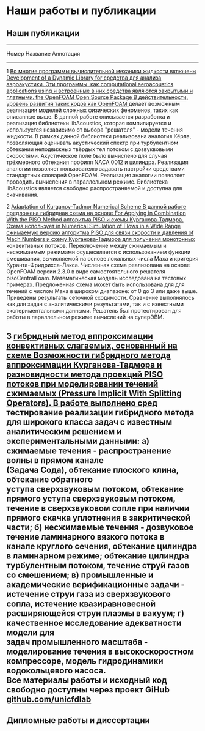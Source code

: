 Наши работы и публикации
========================

Наши публикации
---------------

------------------------------------------------------------------------------------------------------------
Номер  Название                                         Аннотация
------ ------------------------------------------------ ----------------------------------------------------
1      <a href="../Materials/libAcoustics-2015.pdf">    Во многие программы вычислительной механики жидкости включены
       Development of a Dynamic Library for             средства для анализа аэроакустики. Эти программы, как
       computational aeroacoustics applications using   и встроенные в них средства являются закрытыми и платными.
       the OpenFOAM Open Source Package                 В действительности, уровень развития таких кодов как OpenFOAM
       </a>                                             делает возможным реализации моделей сложных физических
                                                        феноменов, таких как описанные выше. В данной работе описывается
                                                        разработка и реализация библиотеки libAcoustics, которая
                                                        компилируется и используется независимо от выбора "решателя"
                                                        - модели течения жидкости. В рамках данной библиотеки реализована
                                                        аналогия Кёрла, позволяющая оценивать акустический спектр при 
                                                        турбулентном обтекании неподвижных твёрдых тел потоком с дозвуквовыми
                                                        скоростями. Акустическое поле было вычислено для случая трёхмерного
                                                        обтекания профиля NACA 0012 и цилиндра. Реализация аналогии позволяет
                                                        пользователю задавать настройки средствами стандартных словарей
                                                        OpenFOAM. Реализация аналогии позволяет проводить вычисления
                                                        в параллельном режиме. Библиотека libAcoustics является свободно
                                                        распространяемой и доступна для скачивания.

2      <a href="../Materials/pisoCentralFoam.pdf">
       Adaptation of Kurganov-Tadmor Numerical Scheme   В данной работе предложена гибридная схема на основе
       For Applying in Combination With the PISO Method алгоритма PISO и схемы Курганова-Тадмора. Схема использует
       in Numerical Simulation of Flows in a Wide Range сжимаемую версию алгоритма PISO для связи скорости и давления
       of Mach Numbers                                  и схему Курганова-Тадмора для получения монотонных
       </a>                                             конвективных потоков. Переключение между сжимаемым и несжимаемым
                                                        режимами осущесвляется с использованием функции смешивания, вычисляемой
                                                        на основе локальных числа Маха и критерия Куранта-Фридрихса-Лакса.
                                                        Численная схема реализована на основе OpenFOAM версии 2.3.0 в 
                                                        виде самостоятельного решателя pisoCentralFoam. Математическая
                                                        модель исследована на тестовых примерах. Предложенная схема
                                                        может быть использована для для течений с числом Маха в широком
                                                        диапазоне: от 0 до 3 или даже выше. Приведены результаты
                                                        сеточной сходимости. Сравнение выполнялось как для задач
                                                        с аналитическими результатами, так и с известными экспериментальными
                                                        данными. Решатель был протестирован для работы в параллельном режиме
                                                        вычислений на суперЭВМ.

3       <a href="http://www.ispras.ru/proceedings/      Для моделирования течений в широком диапазоне чисел Маха предложен 
        docs/2016/28/3/isp_28_2016_3_267.pdf">          гибридный  метод  аппроксимации  конвективных  слагаемых,  основанный  на  схеме 
        Возможности гибридного метода аппроксимации     Курганова-Тадмора  и  разновидности  метода  проекций  PISO  
        потоков при моделировании течений сжимаемых     (Pressure  Implicit  With Splitting  Operators). В работе выполнено 
        сред </a>                                       тестирование реализации гибридного метода для широкого класса задач 
                                                        с известным аналитическим решением и экспериментальными данными: 
                                                        а) сжимаемые течения - распространение  волны  в  прямом  канале  
                                                        (Задача  Сода),  обтекание  плоского  клина, обтекание  обратного  
                                                        уступа  сверхзвуковым  потоком,  обтекание  прямого  уступа 
                                                        сверхзвуковым потоком, течение в сверхзвуковом сопле при наличии 
                                                        прямого скачка уплотнения  в закритической части; б) несжимаемые 
                                                        течения  -  дозвуковое течение ламинарного  вязкого  потока  в  
                                                        канале  круглого  сечения,  обтекание  цилиндра  в 
                                                        ламинарном режиме; обтекание цилиндра турбулентным потоком, 
                                                        течение струй газов со  смешением;  в)  промышленные  и  академические 
                                                        верификационные  задачи - истечение  струи  газа  из  сверхзвукового  
                                                        сопла, истечение квазиравновесной расширяющейся струи  плазмы в 
                                                        вакуум; г) качественное исследование адекватности модели  для  
                                                        задач  промышленного  масштаба - моделирование  течения  в 
                                                        высокоскоростном  компрессоре,  модель  гидродинамики  водокольцевого  насоса.  
                                                        Все материалы  работы  и  исходный  код  свободно  доступны  через  проект  GiHub 
                                                        <a href="https://github.com/unicfdlab">github.com/unicfdlab</a>
-------------------------------------------------------------------------------------------------------------


Дипломные работы и диссертации
------------------------------



